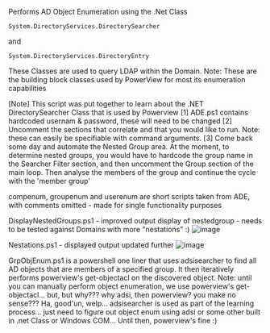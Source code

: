 Performs AD Object Enumeration using the .Net Class
```
System.DirectoryServices.DirectorySearcher
```
and
```
System.DirectoryServices.DirectoryEntry
```

These Classes are used to query LDAP within the Domain. Note: These are the building block classes used by PowerView for most its enumeration capabilities

[Note] This script was put together to learn about the .NET DirectorySearcher Class that is used by Powerview
[1]
ADE.ps1 contains hardcoded usernam & password, these will need to be changed
[2]
Uncomment the sections that correlate and that you would like to run. Note: these can easily be specifiable with command arguments.
[3]
Come back some day and automate the Nested Group area. At the moment, to determine nested groups, you would have to hardcode the group name in the Searcher Filter section, and then uncomment the Group section of the main loop. Then analyse the members of the group and continue the cycle with the  'member group'

compenum, groupenum and userenum are short scripts taken from ADE, with comments omitted - made for single functionality purposes


DisplayNestedGroups.ps1 - improved output display of nestedgroup - needs to be tested against Domains with more "nestations" :)
![image](https://github.com/aslamadmani1337/ADEnumeration/assets/35896884/a7fd3c64-da89-4f88-aa86-32193d116c61)

Nestations.ps1 - displayed output updated further
![image](https://github.com/aslamadmani1337/ADEnumeration/assets/35896884/317186bf-400a-4f56-b699-8ef715f456f9)


GrpObjEnum.ps1 is a powershell one liner that uses adsisearcher to find all AD objects that are members of a specified group. It then iteratively performs powerview's get-objectacl on the discovered object. 
Note: until you can manually perform object enumeration, we use powerview's get-objectacl... but, but why??? why adsi, then powerview? you make no sense??? Ha, good'un, welp... adsisearcher is used as part of the learning process... just need to figure out object enum using adsi or some other built in .net Class or Windows COM... Until then, powerview's fine :) 
